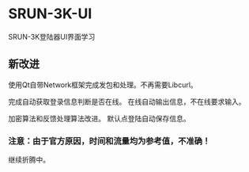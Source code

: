 # SRUN-3K-UI
SRUN-3K登陆器UI界面学习

## 新改进

使用Qt自带Network框架完成发包和处理。不再需要Libcurl。

完成自动获取登录信息判断是否在线。
在线自动输出信息，不在线要求输入。


加密算法和反馈处理算法改进。
默认点登陆自动保存信息。

### 注意：由于官方原因，时间和流量均为参考值，不准确！

继续折腾中。

